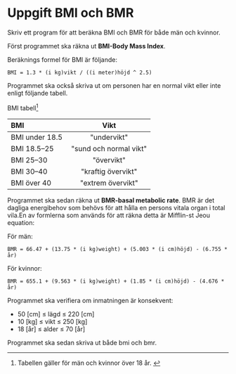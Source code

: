# Uppgift BMI och BMR

Skriv ett program för att beräkna BMI och BMR för både män och kvinnor.

Först programmet ska räkna ut **BMI-Body Mass Index**.

Beräknings formel för BMI är följande:

```BMI = 1.3 * (i kg)vikt / ((i meter)höjd ^ 2.5)```

Programmet ska också skriva ut om personen har en normal vikt eller inte
enligt följande tabell.

BMI tabell[^1]

BMI | Vikt
:--- | :---:
BMI under 18.5 | "undervikt"
BMI 18.5–25 | "sund och normal vikt"
BMI 25–30 | "övervikt"
BMI 30–40 | "kraftig övervikt"
BMI över 40 | "extrem övervikt"

Programmet ska sedan räkna ut **BMR-basal metabolic rate**. BMR är det dagliga
energibehov som behövs för att hålla en persons vitala organ i total vila.En
av formlerna som används för att räkna detta är Mifflin-st Jeou equation:

För män:

```BMR = 66.47 + (13.75 * (i kg)weight) + (5.003 * (i cm)höjd) - (6.755 * år)```

För kvinnor:

```BMR = 655.1 + (9.563 * (i kg)weight) + (1.85 * (i cm)höjd) - (4.676 * år)```

Programmet ska verifiera om inmatningen är konsekvent:

- 50 [cm] ≤ lägd  ≤ 220 [cm]
- 10 [kg] ≤ vikt  ≤ 250 [kg]
- 18 [år] ≤ alder ≤ 70  [år]

Programmet ska sedan skriva ut både bmi och bmr.

[^1]: Tabellen gäller för män och kvinnor över 18 år. 
